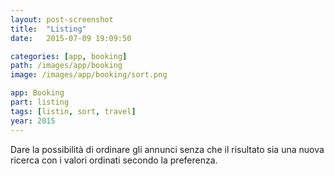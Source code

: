 ```yaml
---
layout: post-screenshot
title:  "Listing"
date:   2015-07-09 19:09:50

categories: [app, booking]
path: /images/app/booking
image: /images/app/booking/sort.png

app: Booking
part: listing
tags: [listin, sort, travel]
year: 2015
---
```



Dare la possibilità di ordinare gli annunci senza che il risultato sia una nuova ricerca con i valori ordinati secondo la preferenza.
